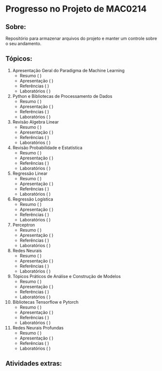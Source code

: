 # Progresso no Projeto de MAC0214

## Sobre:
Repositório para armazenar arquivos do projeto e manter um controle sobre o seu andamento.

## Tópicos:

1. Apresentação Geral do Paradigma de Machine Learning
    - Resumo ( )
    - Apresentação ( )
    - Referências ( )
    - Laboratórios ( )
2. Python e Bibliotecas de Processamento de Dados
    - Resumo ( )
    - Apresentação ( )
    - Referências ( )
    - Laboratórios ( )
3. Revisão Algebra Linear
    - Resumo ( )
    - Apresentação ( )
    - Referências ( )
    - Laboratórios ( )
4. Revisão Probabilidade e Estatística
    - Resumo ( )
    - Apresentação ( )
    - Referências ( )
    - Laboratórios ( )
5. Regressão Linear
    - Resumo ( )
    - Apresentação ( )
    - Referências ( )
    - Laboratórios ( )
6. Regressão Logística
    - Resumo ( )
    - Apresentação ( )
    - Referências ( )
    - Laboratórios ( )
7. Perceptron
    - Resumo ( )
    - Apresentação ( )
    - Referências ( )
    - Laboratórios ( )
8. Redes Neurais
    - Resumo ( )
    - Apresentação ( )
    - Referências ( )
    - Laboratórios ( )
9. Tópicos Práticos de Análise e Construção de Modelos
    - Resumo ( )
    - Apresentação ( )
    - Referências ( )
    - Laboratórios ( )
10. Bibliotecas Tensorflow e Pytorch
    - Resumo ( )
    - Apresentação ( )
    - Referências ( )
    - Laboratórios ( )
11. Redes Neurais Profundas
    - Resumo ( )
    - Apresentação ( )
    - Referências ( )
    - Laboratórios ( )

## Atividades extras:
